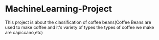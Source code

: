 # MachineLearning-Project
This project is about the classification of coffee beans(Coffee Beans are used to make coffee and it's variety of types the types of coffee we make are capiccano,etc)
